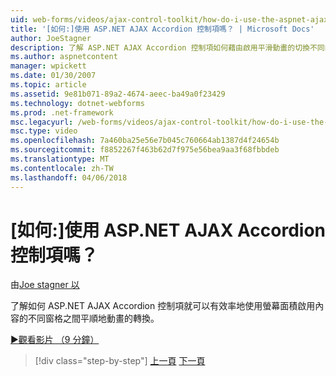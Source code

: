 ```yaml
---
uid: web-forms/videos/ajax-control-toolkit/how-do-i-use-the-aspnet-ajax-accordion-control
title: '[如何:]使用 ASP.NET AJAX Accordion 控制項嗎？ | Microsoft Docs'
author: JoeStagner
description: 了解 ASP.NET AJAX Accordion 控制項如何藉由啟用平滑動畫的切換不同的內容 p 讓螢幕面積有效率地使用...
ms.author: aspnetcontent
manager: wpickett
ms.date: 01/30/2007
ms.topic: article
ms.assetid: 9e81b071-89a2-4674-aeec-ba49a0f23429
ms.technology: dotnet-webforms
ms.prod: .net-framework
msc.legacyurl: /web-forms/videos/ajax-control-toolkit/how-do-i-use-the-aspnet-ajax-accordion-control
msc.type: video
ms.openlocfilehash: 7a460ba25e56e7b045c760664ab1387d4f24654b
ms.sourcegitcommit: f8852267f463b62d7f975e56bea9aa3f68fbbdeb
ms.translationtype: MT
ms.contentlocale: zh-TW
ms.lasthandoff: 04/06/2018
---
```

<a name="how-do-i-use-the-aspnet-ajax-accordion-control"></a>[如何:]使用 ASP.NET AJAX Accordion 控制項嗎？
====================
由[Joe stagner 以](https://github.com/JoeStagner)

了解如何 ASP.NET AJAX Accordion 控制項就可以有效率地使用螢幕面積啟用內容的不同窗格之間平順地動畫的轉換。

[&#9654;觀看影片 （9 分鐘）](https://channel9.msdn.com/Blogs/ASP-NET-Site-Videos/how-do-i-use-the-aspnet-ajax-accordion-control)

> [!div class="step-by-step"]
> [上一頁](how-do-i-use-the-aspnet-ajax-alwaysvisible-control-extender.md)
> [下一頁](how-do-i-use-the-aspnet-ajax-collapsable-panel-extender.md)
